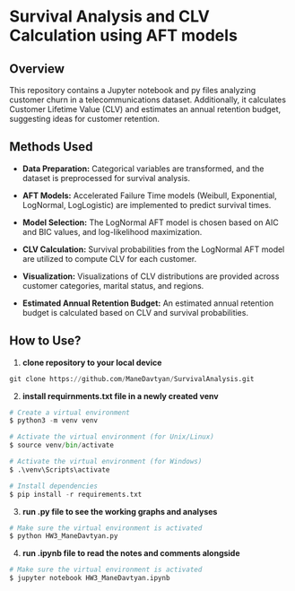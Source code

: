 # Survival Analysis and CLV Calculation using AFT models

## Overview

This repository contains a Jupyter notebook and py files analyzing customer churn in a telecommunications dataset. Additionally, it calculates Customer Lifetime Value (CLV) and estimates an annual retention budget, suggesting ideas for customer retention.

## Methods Used

- **Data Preparation:** Categorical variables are transformed, and the dataset is preprocessed for survival analysis.

- **AFT Models:** Accelerated Failure Time models (Weibull, Exponential, LogNormal, LogLogistic) are implemented to predict survival times.

- **Model Selection:** The LogNormal AFT model is chosen based on AIC and BIC values, and log-likelihood maximization.

- **CLV Calculation:** Survival probabilities from the LogNormal AFT model are utilized to compute CLV for each customer.

- **Visualization:** Visualizations of CLV distributions are provided across customer categories, marital status, and regions.

- **Estimated Annual Retention Budget:** An estimated annual retention budget is calculated based on CLV and survival probabilities.

## How to Use?
1. **clone repository to your local device**
```python
git clone https://github.com/ManeDavtyan/SurvivalAnalysis.git
```
2. **install requirnments.txt file in a newly created venv**
```python 
# Create a virtual environment
$ python3 -m venv venv

# Activate the virtual environment (for Unix/Linux)
$ source venv/bin/activate

# Activate the virtual environment (for Windows)
$ .\venv\Scripts\activate

# Install dependencies
$ pip install -r requirements.txt
```

3. **run .py file to see the working graphs and analyses**
```python
# Make sure the virtual environment is activated
$ python HW3_ManeDavtyan.py
```
4. **run .ipynb file to read the notes and comments alongside**
```python
# Make sure the virtual environment is activated
$ jupyter notebook HW3_ManeDavtyan.ipynb
```


